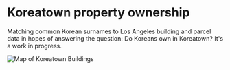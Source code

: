 # Koreatown property ownership
Matching common Korean surnames to Los Angeles building and parcel data in hopes of answering the question: Do Koreans own in Koreatown? It's a work in progress.

![Map of Koreatown Buildings](https://raw.githubusercontent.com/stiles/notebooks/master/koreatown/map.png)
